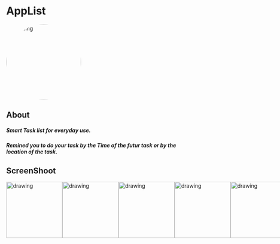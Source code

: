 # AppList

<img style="border-radius: 100%;" src="https://drive.google.com/uc?export=view&id=1H53pgzpfeYBhQmkTVWEjKCEqtB5qZhSA" alt="drawing" width="200"/>

## About
##### Smart Task list for everyday use.
##### Remined you to do your task by the Time of the futur task or by the location of the task.

## ScreenShoot
<div style="display:flex;flex-direction: row;">

<img src="https://drive.google.com/uc?export=view&id=1WcCTlEPjdDd9vMmmGYTrliLkoLdApcxU" alt="drawing" width="150"/>
<img src="https://drive.google.com/uc?export=view&id=1QUTx6I5XDmVz0mg-RYw8qunLn4hyNg2Q" alt="drawing" width="150"/>
<img src="https://drive.google.com/uc?export=view&id=1poS6UlKNPzaIl3KfF-huBlnnLGjKy7Ss" alt="drawing" width="150"/>
<img src="https://drive.google.com/uc?export=view&id=1nd2RW_JJwFQA7ABRL23RZkz5aUbEO_aY" alt="drawing" width="150"/>
<img src="https://drive.google.com/uc?export=view&id=1UtdJJ8KZCzlZB_VX_UFARhl967muGyR9" alt="drawing" width="150"/>
<img src="https://drive.google.com/uc?export=view&id=19KxvVdMMXsiTjKoHvLDH-fgmTM0q97Go" alt="drawing" width="150"/>

</div>
